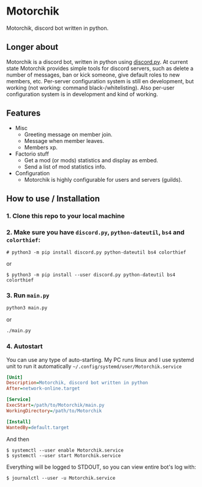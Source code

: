# Motorchik
Motorchik, discord bot written in python.

## Longer about
Motorchik is a discord bot, written in python using [discord.py](https://github.com/Rapptz/discord.py).
At current state Motorchik provides simple tools for discord servers, such as delete a number of messages, ban or kick someone, give default roles to new members, etc.
Per-server configuration system is still en development, but working (not working: command black-/whitelisting). Also per-user configuration system is in development and kind of working.

## Features
* Misc
  - Greeting message on member join.
  - Message when member leaves.
  - Members xp.
* Factorio stuff
  - Get a mod (or mods) statistics and display as embed.
  - Send a list of mod statistics info.
* Configuration
  - Motorchik is highly configurable for users and servers (guilds).
 
## How to use / Installation
### 1. Clone this repo to your local machine
### 2. Make sure you have `discord.py`, `python-dateutil`, `bs4` and `colorthief`:
  ```
  # python3 -m pip install discord.py python-dateutil bs4 colorthief
  ```
  or
  ```
  $ python3 -m pip install --user discord.py python-dateutil bs4 colorthief
  ```
### 3. Run `main.py`
  ```sh
  python3 main.py
  ```
  or
  ```sh
  ./main.py
  ```
### 4. Autostart
  You can use any type of auto-starting. My PC runs linux and I use systemd unit to run it automatically
  `~/.config/systemd/user/Motorchik.service`
  ```ini
  [Unit]
  Description=Motorchik, discord bot written in python
  After=network-online.target
  
  [Service]
  ExecStart=/path/to/Motorchik/main.py
  WorkingDirectory=/path/to/Motorchik
  
  [Install]
  WantedBy=default.target
  ```
  And then
  ```
  $ systemctl --user enable Motorchik.service
  $ systemctl --user start Motorchik.service
  ```
  Everything will be logged to STDOUT, so you can view entire bot's log with:
  ```
  $ journalctl --user -u Motorchik.service
  ```
